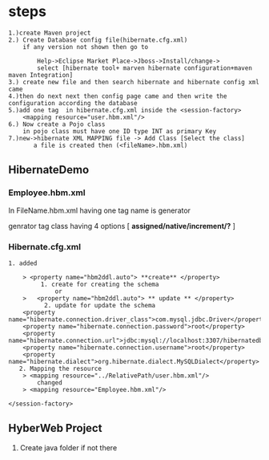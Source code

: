 # steps
	1.)create Maven project
	2.) Create Database config file(hibernate.cfg.xml)
		if any version not shown then go to 
	
			Help->Eclipse Market Place->Jboss->Install/change->
			select [hibernate tool+ marven hibernate configuration+maven maven Integration]
	3.) create new file and then search hibernate and hibernate config xml came
	4.)then do next next then config page came and then write the configuration according the database
	5.)add one tag  in hibernate.cfg.xml inside the <session-factory>
		<mapping resource="user.hbm.xml"/>
	6.) Now create a Pojo class
		in pojo class must have one ID type INT as primary Key
	7.)new->hibernate XML MAPPING file -> Add Class [Select the class]
	       a file is created then (<fileName>.hbm.xml)

## HibernateDemo
### Employee.hbm.xml

In FileName.hbm.xml having one tag name is generator 

genrator tag class having 4 options [ **assigned/native/increment/?** ]
### Hibernate.cfg.xml

 <session-factory>

	1. added 
	
		> <property name="hbm2ddl.auto"> **create** </property> 
		 	 1. create for creating the schema
	             or
	    >   <property name="hbm2ddl.auto"> ** update ** </property> 
	          2. update for update the schema		     
        <property name="hibernate.connection.driver_class">com.mysql.jdbc.Driver</property>
        <property name="hibernate.connection.password">root</property>
        <property name="hibernate.connection.url">jdbc:mysql://localhost:3307/hibernatedb</property>
        <property name="hibernate.connection.username">root</property>
        <property name="hibernate.dialect">org.hibernate.dialect.MySQLDialect</property>
       2. Mapping the resource 
	   	> <mapping resource="../RelativePath/user.hbm.xml"/>
            changed
        > <mapping resource="Employee.hbm.xml"/>
        
    </session-factory>
## HyberWeb Project

1. Create java folder if not there  
